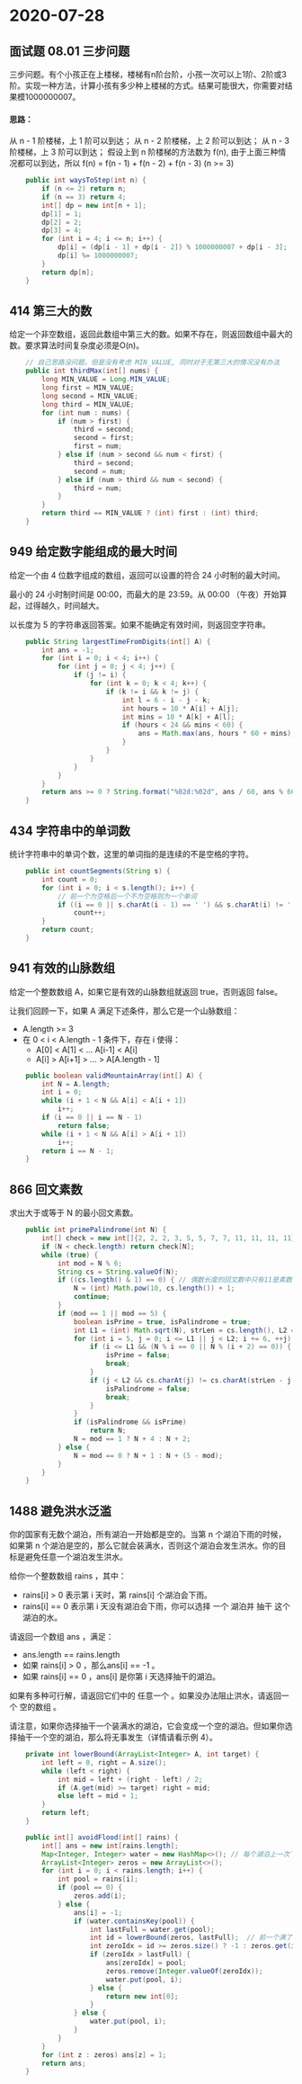 # 2020-07-28

## 面试题 08.01 三步问题

三步问题。有个小孩正在上楼梯，楼梯有n阶台阶，小孩一次可以上1阶、2阶或3阶。实现一种方法，计算小孩有多少种上楼梯的方式。结果可能很大，你需要对结果模1000000007。

#### 思路：

从 n - 1 阶楼梯，上 1 阶可以到达；
从 n - 2 阶楼梯，上 2 阶可以到达；
从 n - 3 阶楼梯，上 3 阶可以到达；
假设上到 n 阶楼梯的方法数为 f(n), 由于上面三种情况都可以到达，所以
f(n) = f(n - 1) + f(n - 2) + f(n - 3) (n >= 3)

```java
    public int waysToStep(int n) {
        if (n <= 2) return n;
        if (n == 3) return 4;
        int[] dp = new int[n + 1];
        dp[1] = 1;
        dp[2] = 2;
        dp[3] = 4;
        for (int i = 4; i <= n; i++) {
            dp[i] = (dp[i - 1] + dp[i - 2]) % 1000000007 + dp[i - 3];
            dp[i] %= 1000000007;
        }
        return dp[n];
    }
```

## 414 第三大的数

给定一个非空数组，返回此数组中第三大的数。如果不存在，则返回数组中最大的数。要求算法时间复杂度必须是O(n)。

```java
    // 自己思路没问题，但是没有考虑 MIN_VALUE, 同时对于无第三大的情况没有办法
    public int thirdMax(int[] nums) {
        long MIN_VALUE = Long.MIN_VALUE;
        long first = MIN_VALUE;
        long second = MIN_VALUE;
        long third = MIN_VALUE;
        for (int num : nums) {
            if (num > first) {
                third = second;
                second = first;
                first = num;
            } else if (num > second && num < first) {
                third = second;
                second = num;
            } else if (num > third && num < second) {
                third = num;
            }
        }
        return third == MIN_VALUE ? (int) first : (int) third;
    }
```

## 949 给定数字能组成的最大时间

给定一个由 4 位数字组成的数组，返回可以设置的符合 24 小时制的最大时间。

最小的 24 小时制时间是 00:00，而最大的是 23:59。从 00:00 （午夜）开始算起，过得越久，时间越大。

以长度为 5 的字符串返回答案。如果不能确定有效时间，则返回空字符串。

```java
    public String largestTimeFromDigits(int[] A) {
        int ans = -1;
        for (int i = 0; i < 4; i++) {
            for (int j = 0; j < 4; j++) {
                if (j != i) {
                    for (int k = 0; k < 4; k++) {
                        if (k != i && k != j) {
                            int l = 6 - i - j - k;
                            int hours = 10 * A[i] + A[j];
                            int mins = 10 * A[k] + A[l];
                            if (hours < 24 && mins < 60) {
                                ans = Math.max(ans, hours * 60 + mins);
                            }
                        }
                    }
                }
            }
        }
        return ans >= 0 ? String.format("%02d:%02d", ans / 60, ans % 60) : "";
    }
```

## 434 字符串中的单词数

统计字符串中的单词个数，这里的单词指的是连续的不是空格的字符。

```java
    public int countSegments(String s) {
        int count = 0;
        for (int i = 0; i < s.length(); i++) {
            // 前一个为空格后一个不为空格则为一个单词
            if ((i == 0 || s.charAt(i - 1) == ' ') && s.charAt(i) != ' ')
                count++;
        }
        return count;
    }
```

## 941 有效的山脉数组

给定一个整数数组 A，如果它是有效的山脉数组就返回 true，否则返回 false。

让我们回顾一下，如果 A 满足下述条件，那么它是一个山脉数组：

+ A.length >= 3
+ 在 0 < i < A.length - 1 条件下，存在 i 使得：
  + A[0] < A[1] < ... A[i-1] < A[i]
  + A[i] > A[i+1] > ... > A[A.length - 1]

```java
    public boolean validMountainArray(int[] A) {
        int N = A.length;
        int i = 0;
        while (i + 1 < N && A[i] < A[i + 1])
            i++;
        if (i == 0 || i == N - 1)
            return false;
        while (i + 1 < N && A[i] > A[i + 1])
            i++;
        return i == N - 1;
    }
```

## 866 回文素数

求出大于或等于 N 的最小回文素数。

```java
    public int primePalindrome(int N) {
        int[] check = new int[]{2, 2, 2, 3, 5, 5, 7, 7, 11, 11, 11, 11};
        if (N < check.length) return check[N];
        while (true) {
            int mod = N % 6;
            String cs = String.valueOf(N);
            if ((cs.length() & 1) == 0) { // 偶数长度的回文数中只有11是素数，其他的都可以被11整除。
                N = (int) Math.pow(10, cs.length()) + 1;
                continue;
            }
            if (mod == 1 || mod == 5) {
                boolean isPrime = true, isPalindrome = true;
                int L1 = (int) Math.sqrt(N), strLen = cs.length(), L2 = strLen >> 1; // L2 = strLen / 2;
                for (int i = 5, j = 0; i <= L1 || j < L2; i += 6, ++j) {
                    if (i <= L1 && (N % i == 0 || N % (i + 2) == 0)) { // 是否是素数，6*x-1 6*x+1
                        isPrime = false;
                        break;
                    }
                    if (j < L2 && cs.charAt(j) != cs.charAt(strLen - j - 1)) {
                        isPalindrome = false;
                        break;
                    }
                }
                if (isPalindrome && isPrime)
                    return N;
                N = mod == 1 ? N + 4 : N + 2;
            } else {
                N = mod == 0 ? N + 1 : N + (5 - mod);
            }
        }
    }
```

## 1488 避免洪水泛滥

你的国家有无数个湖泊，所有湖泊一开始都是空的。当第 n 个湖泊下雨的时候，如果第 n 个湖泊是空的，那么它就会装满水，否则这个湖泊会发生洪水。你的目标是避免任意一个湖泊发生洪水。

给你一个整数数组 rains ，其中：

+ rains[i] > 0 表示第 i 天时，第 rains[i] 个湖泊会下雨。
+ rains[i] == 0 表示第 i 天没有湖泊会下雨，你可以选择 一个 湖泊并 抽干 这个湖泊的水。

请返回一个数组 ans ，满足：

+ ans.length == rains.length
+ 如果 rains[i] > 0 ，那么ans[i] == -1 。
+ 如果 rains[i] == 0 ，ans[i] 是你第 i 天选择抽干的湖泊。

如果有多种可行解，请返回它们中的 任意一个 。如果没办法阻止洪水，请返回一个 空的数组 。

请注意，如果你选择抽干一个装满水的湖泊，它会变成一个空的湖泊。但如果你选择抽干一个空的湖泊，那么将无事发生（详情请看示例 4）。

```java
    private int lowerBound(ArrayList<Integer> A, int target) {
        int left = 0, right = A.size();
        while (left < right) {
            int mid = left + (right - left) / 2;
            if (A.get(mid) >= target) right = mid;
            else left = mid + 1;
        }
        return left;
    }

    public int[] avoidFlood(int[] rains) {
        int[] ans = new int[rains.length];
        Map<Integer, Integer> water = new HashMap<>(); // 每个湖泊上一次下雨的日期
        ArrayList<Integer> zeros = new ArrayList<>();
        for (int i = 0; i < rains.length; i++) {
            int pool = rains[i];
            if (pool == 0) {
                zeros.add(i);
            } else {
                ans[i] = -1;
                if (water.containsKey(pool)) {
                    int lastFull = water.get(pool);
                    int id = lowerBound(zeros, lastFull);  // 前一个满了的pool右边的第一个0的index
                    int zeroIdx = id >= zeros.size() ? -1 : zeros.get(id);
                    if (zeroIdx > lastFull) {
                        ans[zeroIdx] = pool;
                        zeros.remove(Integer.valueOf(zeroIdx));
                        water.put(pool, i);
                    } else {
                        return new int[0];
                    }
                } else {
                    water.put(pool, i);
                }
            }
        }
        for (int z : zeros) ans[z] = 1;
        return ans;
    }
```
